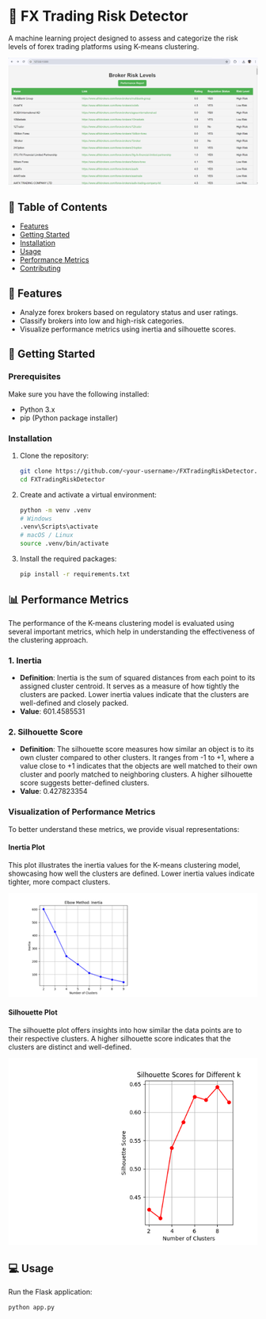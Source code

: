 # 🎯 FX Trading Risk Detector

A machine learning project designed to assess and categorize the risk levels of forex trading platforms using K-means clustering.

![Overview of FX Trading Risk Detector](./welcome.png)

## 📖 Table of Contents
- [Features](#features)
- [Getting Started](#getting_started)
- [Installation](#installation)
- [Usage](#usage)
- [Performance Metrics](#performance_metrics)
- [Contributing](#contributing)

## 🌟 Features
- Analyze forex brokers based on regulatory status and user ratings.
- Classify brokers into low and high-risk categories.
- Visualize performance metrics using inertia and silhouette scores.

## 🚀 Getting Started

### Prerequisites
Make sure you have the following installed:
- Python 3.x
- pip (Python package installer)

### Installation
1. Clone the repository:
    ```bash
    git clone https://github.com/<your-username>/FXTradingRiskDetector.git
    cd FXTradingRiskDetector
    ```

2. Create and activate a virtual environment:
    ```bash
    python -m venv .venv
    # Windows
    .venv\Scripts\activate
    # macOS / Linux
    source .venv/bin/activate
    ```

3. Install the required packages:
    ```bash
    pip install -r requirements.txt
    ```
## 📊 Performance Metrics

The performance of the K-means clustering model is evaluated using several important metrics, which help in understanding the effectiveness of the clustering approach.

### 1. Inertia
- **Definition**: Inertia is the sum of squared distances from each point to its assigned cluster centroid. It serves as a measure of how tightly the clusters are packed. Lower inertia values indicate that the clusters are well-defined and closely packed.
- **Value**: 601.4585531

### 2. Silhouette Score
- **Definition**: The silhouette score measures how similar an object is to its own cluster compared to other clusters. It ranges from -1 to +1, where a value close to +1 indicates that the objects are well matched to their own cluster and poorly matched to neighboring clusters. A higher silhouette score suggests better-defined clusters.
- **Value**: 0.427823354

### Visualization of Performance Metrics
To better understand these metrics, we provide visual representations:

#### Inertia Plot
This plot illustrates the inertia values for the K-means clustering model, showcasing how well the clusters are defined. Lower inertia values indicate tighter, more compact clusters.

![Inertia Plot](static/inertia_plot.png)

#### Silhouette Plot
The silhouette plot offers insights into how similar the data points are to their respective clusters. A higher silhouette score indicates that the clusters are distinct and well-defined.

![Silhouette Plot](static/silhouette_plot.png)

## 💻 Usage
Run the Flask application:
```bash
python app.py


